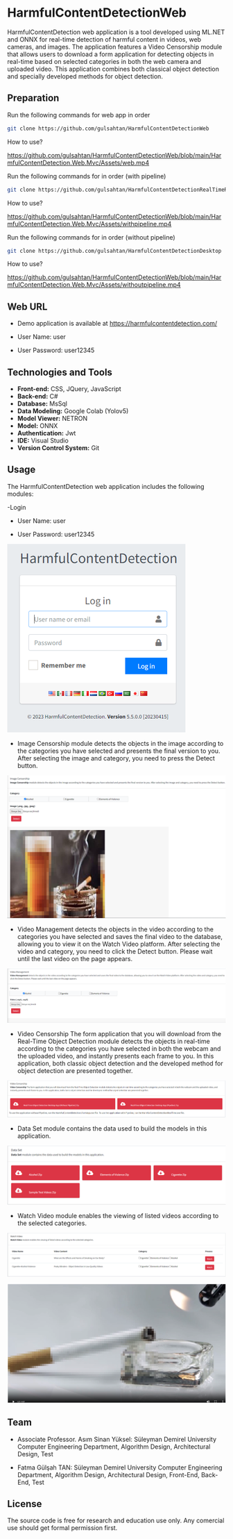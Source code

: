 # HarmfulContentDetectionWeb
HarmfulContentDetection web application is a tool developed using ML.NET and ONNX for real-time detection of harmful content in videos, web cameras, and images. The application features a Video Censorship module that allows users to download a form application for detecting objects in real-time based on selected categories in both the web camera and uploaded video. This application combines both classical object detection and specially developed methods for object detection.

## Preparation

Run the following commands for web app in order
```bash
git clone https://github.com/gulsahtan/HarmfulContentDetectionWeb

```
How to use?

https://github.com/gulsahtan/HarmfulContentDetectionWeb/blob/main/HarmfulContentDetection.Web.Mvc/Assets/web.mp4

Run the following commands for in order (with pipeline)
```bash
git clone https://github.com/gulsahtan/HarmfulContentDetectionRealTimeRepo
```

How to use?

https://github.com/gulsahtan/HarmfulContentDetectionWeb/blob/main/HarmfulContentDetection.Web.Mvc/Assets/withpipeline.mp4

Run the following commands for in order (without pipeline)
```bash
git clone https://github.com/gulsahtan/HarmfulContentDetectionDesktop
```

How to use?

https://github.com/gulsahtan/HarmfulContentDetectionWeb/blob/main/HarmfulContentDetection.Web.Mvc/Assets/withoutpipeline.mp4

## Web URL

- Demo application is available at https://harmfulcontentdetection.com/

- User Name: user

- User Password: user12345

## Technologies and Tools

* **Front-end:** CSS, JQuery, JavaScript
* **Back-end:** C#
* **Database:** MsSql
* **Data Modeling:** Google Colab (Yolov5) 
* **Model Viewer:** NETRON
* **Model:** ONNX
* **Authentication:** Jwt
* **IDE:** Visual Studio
* **Version Control System:** Git

## Usage

The HarmfulContentDetection web application includes the following modules:

-Login 

- User Name: user

- User Password: user12345

![image](images/login.PNG)

- Image Censorship module detects the objects in the image according to the categories you have selected and presents the final version to you. After selecting the image and category, you need to press the Detect button.

![image](images/imagecensorship.PNG)

- Video Management detects the objects in the video according to the categories you have selected and saves the final video to the database, allowing you to view it on the Watch Video platform. After selecting the video and category, you need to click the Detect button. Please wait until the last video on the page appears.

![image](images/videomanagement.PNG)

- Video Censorship The form application that you will download from the Real-Time Object Detection module detects the objects in real-time according to the categories you have selected in both the webcam and the uploaded video, and instantly presents each frame to you. In this application, both classic object detection and the developed method for object detection are presented together.

![image](images/videocensorship.PNG)

- Data Set module contains the data used to build the models in this application.

![image](images/dataset.PNG)

- Watch Video module enables the viewing of listed videos according to the selected categories.

![image](images/watch.PNG)

![image](images/watch2.PNG)

## Team

- Associate Professor. Asım Sinan Yüksel: Süleyman Demirel University Computer Engineering Department, Algorithm Design, Architectural Design, Test

- Fatma Gülşah TAN: Süleyman Demirel University Computer Engineering Department, Algorithm Design, Architectural Design, Front-End, Back-End, Test

## License

The source code is free for research and education use only. Any comercial use should get formal permission first.
